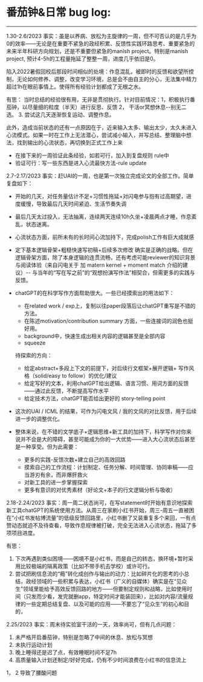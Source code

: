 # 番茄钟&日常 bug log:

---------------------------------------------------------------------
1.30-2.6/2023
事实：虽是以养病、放松为主旋律的一周，但不可否认的是几乎为0的效率——无论是在重要不紧急的政经积累、反馈性实践环路思考、重要紧急的未来半年科研方向规划，还是不重要但紧急的manish project。特别是manish project, 预计4-5h的工程量拖延了整整一周，进度几乎依旧是0。

陷入2022暑假回校后那段时间相似的处境：作息混乱，被即时的反馈和欲望所控制，无论如何修养、调整，改变学习环境，总是会不由自主的分心，无法集中精力超过1h在眼前事情上。使得所有经验计划都成了无根之水。

有思：
当时总结的经验很有用，无非是贯彻执行。针对目前情况：1，积极执行番茄钟，以尽量细的粒度（半天）进行反思、反馈 2， 干活or冥想休息--别无二选。 3. 尝试这几天逐渐恢复运动、调整作息。

此外，造成当前状态的还有一点原因在于，近来输入太多、输出太少，太久未进入心流模式。如果一时在工作上无法潜心，尝试减小输入，并写总结、整理脑中想法，找到输出的心流状态，再切换到正式工作上来
- 在接下来的一周验证此条经验，如若可行，加入到复盘规则 rule中
- 验证可行：写一些东西是进入心流最快方法-rule update

2.7-2.17/2023
事实：赶UAI的一周，也是第一次独立完成论文的全部工作。简单复盘如下：
  - 开始的几天，对任务量估计不足+习惯性拖延+对闪电参与抱有过高期望，进度缓慢，导致最后几天时间紧迫、生活节奏失调
  - 最后几天太过投入，无法抽离，连续两天连续10h久坐+凌晨两点才睡，作息紊乱，状态迷离。
  - 心流状态方面，前所未有的长时间心流加持下，完成polish工作有巨大成就感
  - 定下基本逻辑骨架+粗糙快速写初稿+后续多次修改 确实是正确的战略。但在逻辑骨架方面，除了本身逻辑的连贯流畅，还有考虑可能reviewer的知识背景与阅读体验（来自闪电关于 加 matern kernel + moment match 介绍的建议）-- 与当年的“写在写之前”的“观想扮演写作法”相契合，但需更多的实践与反馈。
  - chatGPT的在科学写作方面帮助很大。一些已经摸索出的用法如下：
    - 在related work / exp上，复制以往paper段落后让chatGPT重写是不错的方法。
    - 在陈述motivation/contribution summary 方面，一些连接词的润色也挺好用。
    - background中，快速生成出相关内容的逻辑甚至是全部内容
    - squeeze 
    
    待探索的方向：
    - 给定abstract+多段上下文的前提下，对后续行文框架+展开逻辑+ 写作风格（solid/easy to follow）的优化/建议
    - 给定写好的文本，利用chatGPT给出逻辑、语言习惯、用词方面的反馈——通过此反馈，不断提高写作水平
    - 给定技术方法，chatGPT能否给出更好的 story-telling point

- 这次的UAI / ICML 的结果，可作为闪电文风 / 我的文风的对比反馈，用于后续进一步的调整优化。
- 整体来说，在不错的文学底子+逻辑思维+新工具的加持下，科学写作对你来说并不会是大的障碍，甚至可能成为你的一大优势——进入大心流状态后甚至是一种享受。但为此需要：
  - 更多的实践-反馈次数+建立自己的高效回路
  - 摸索自己的工作流程：计划制定、任务分解、时间管理、协同审稿——应当游刃有余，而非爆肝救火
  - 对新工具的进一步掌握探索
  - 更多有意识的对优秀素材（好论文+本子的行文逻辑分析与吸收）


2.18-2.24/2023
事实：周一周二状态尚可，在写statement时开始有意识地探索新工具chatGPT的系统使用方法。从周三在家刷小红书开始，周三-周五一直被困在“小红书发帖博流量”的低级反馈回路里，小红书删了又装重复多个来回，一有点赞动态就迫不及待查看，导致作息规律被打破，完全无法进入心流状态，拖延了多项项目进度。

有思：
1. 下次再遇到类似困境——困境不是小红书，而是自己的转态，换环境+暂时采用比较极端的隔离政策（比如不带手机去学校）或许可行。
2. 尝试把刷信息流的“瘾”转化成创作与输出的动力：比如碎片化的思考的小总结，政经领域的一些积累与表达，小红书（广义的自媒体）确实是在“见众生”领域里能给予高效反馈回路的地方——但要制定规则和战略，比如使用时间（只发而少看，发完就删app，特定时间才能装回来），比如对内容/流量规律的一些定期总结复盘、以及可能的应用——不要忘了“见众生”的初心和目的，

2.25/2023
事实：周末待实验室干活的一天，效率尚可，但有几点问题：
1. 未严格开启番茄钟，特别是忽略了中间的休息、放松与冥想 
2. 未执行运动计划
3. 晚上睡得还是迟了点，有效睡眠时间不足7h
4. 高质量输入计划还制定/好好完成，仍有不少时间浪费在小红书的信息流上

1， 2 导致了腰酸问题
 